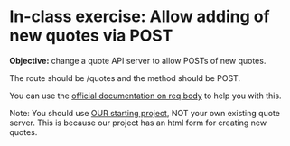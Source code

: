# In-class exercise: Allow adding of new quotes via POST

**Objective:** change a quote API server to allow POSTs of new quotes.

The route should be /quotes and the method should be POST.

You can use the [official documentation on req.body](https://expressjs.com/en/api.html#req.body) to help you with this.

Note: You should use [OUR starting project](TODO), NOT your own existing quote server. This is because our project has an html form for creating new quotes.
